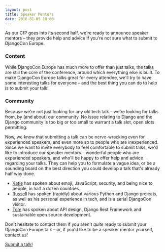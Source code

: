 ```yaml
---
layout: post
title: Speaker Mentors
date: 2018-01-05 10:00
---
```


As our CfP goes into its second half, we're ready to announce speaker mentors – they provide help and advice if you're
not sure what to submit to DjangoCon Europe.

<!-- more -->

### Content

While DjangoCon Europe has much more to offer than just talks, the talks are still the core of the conference, around
which everything else is built. To make DjangoCon Europe talks great for every attendee, we'll try to have some
interesting talks for everyone – and the best thing you can do to help is to submit your talk!

### Community

Because we're not just looking for any old tech talk – we're looking for talks from, by (and about) our community. No
issue relating to Django and the Django community is too big or too small to warrant a talk slot, open slots permitting.

Now, we know that submitting a talk can be nerve-wracking even for experienced speakers, and even more so to people who
are inexperienced. Since we want to invite everybody to feel comfortable to submit talks, we'd like to introduce our
speaker mentors – wonderful people who are experienced speakers, and who'll be happy to offer help and advice regarding
your talks. They can help you to formulate a vague idea, or be a sounding board on the best direction you could develop
a talk that's already half way done.

- [Katie](mailto:katie@glasnt.com) has spoken about emoji, JavaScript, security, and being nice to people, in half a
  dozen countries.
- [Russell](mailto:russell@keith-magee.com) has spoken (rapidly) about various Python and Django projects, as well as
  his personal experience in tech, and is a serial DjangoCon visitor.
- [Tom](mailto:tom@tomchristie.com) has spoken about API design, Django Rest Framework and sustainable open source
  development.

Don't hesitate to contact them if you aren't *quite* ready to submit your DjangoCon Europe talk – or, if you'd like to
be a speaker mentor yourself, [contact us](mailto:2018@djangocon.eu)!

<div class="information-buttons">
  <a class="information" href="https://2018.djangocontent.eu/hd/cfp">
    Submit a talk!
  </a>
</div>
